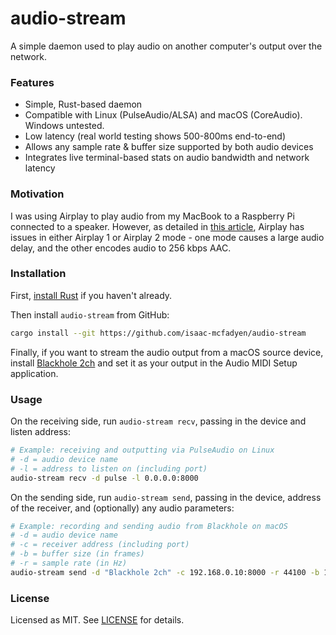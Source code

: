 # audio-stream

A simple daemon used to play audio on another computer's output over the network.

### Features
- Simple, Rust-based daemon
- Compatible with Linux (PulseAudio/ALSA) and macOS (CoreAudio). Windows untested.
- Low latency (real world testing shows 500-800ms end-to-end)
- Allows any sample rate & buffer size supported by both audio devices
- Integrates live terminal-based stats on audio bandwidth and network latency

### Motivation

I was using Airplay to play audio from my MacBook to a Raspberry Pi connected to a speaker.
However, as detailed in [this article](https://darko.audio/2023/10/apple-airplay-isnt-always-lossless-sometimes-its-lossy/),
Airplay has issues in either Airplay 1 or Airplay 2 mode - one mode causes a large audio delay,
and the other encodes audio to 256 kbps AAC.

### Installation
First, [install Rust](https://www.rust-lang.org/tools/install) if you haven't already.

Then install `audio-stream` from GitHub:
```sh
cargo install --git https://github.com/isaac-mcfadyen/audio-stream
```

Finally, if you want to stream the audio output from a macOS source device, install [Blackhole 2ch](https://github.com/ExistentialAudio/BlackHole) and set it as your output in the Audio MIDI Setup application.

### Usage
On the receiving side, run `audio-stream recv`, passing in the device and listen address:
```sh
# Example: receiving and outputting via PulseAudio on Linux
# -d = audio device name
# -l = address to listen on (including port)
audio-stream recv -d pulse -l 0.0.0.0:8000
```

On the sending side, run `audio-stream send`, passing in the device, address of the receiver, and (optionally) any audio parameters:
```sh
# Example: recording and sending audio from Blackhole on macOS
# -d = audio device name
# -c = receiver address (including port)
# -b = buffer size (in frames)
# -r = sample rate (in Hz)
audio-stream send -d "Blackhole 2ch" -c 192.168.0.10:8000 -r 44100 -b 1024
```

### License
Licensed as MIT. See [LICENSE](LICENSE) for details.